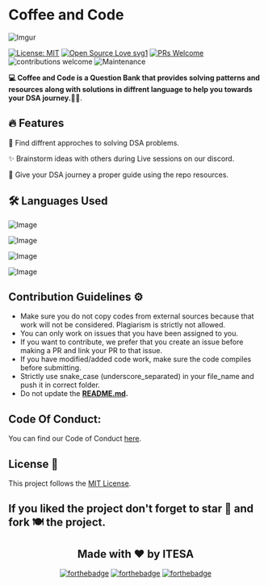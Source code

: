 # Coffee and Code

![Imgur](https://i.imgur.com/UJzD5zA.png)

[![License: MIT](https://img.shields.io/badge/License-MIT-yellow.svg)](https://opensource.org/licenses/MIT) 
[![Open Source Love svg1](https://badges.frapsoft.com/os/v1/open-source.svg?v=103)](https://github.com/ellerbrock/open-source-badges/) 
[![PRs Welcome](https://img.shields.io/badge/PRs-welcome-brightgreen.svg?style=flat-square)](http://makeapullrequest.com) 
![contributions welcome](https://img.shields.io/static/v1.svg?label=Contributions&message=Welcome&color=0059b3&style=flat-square) 
![Maintenance](https://img.shields.io/maintenance/yes/2021)



**💻 Coffee and Code is a Question Bank that provides solving patterns and resources along with solutions in diffrent language to help you towards your DSA journey.📰🔥**.


## 🔥 Features

📰 Find diffrent approches to solving DSA problems.

✨ Brainstorm ideas with others during Live sessions on our discord.

🚀 Give your DSA journey a proper guide using the repo resources.

## 🛠 Languages Used
![Image](https://img.shields.io/badge/Python-3776AB?style=for-the-badge&logo=python&logoColor=white)

![Image](https://img.shields.io/badge/JavaScript-323330?style=for-the-badge&logo=javascript&logoColor=F7DF1E)

![Image](https://img.shields.io/badge/C%2B%2B-00599C?style=for-the-badge&logo=c%2B%2B&logoColor=white)

![Image](https://img.shields.io/badge/Java-ED8B00?style=for-the-badge&logo=java&logoColor=white)

## Contribution Guidelines ⚙️

* Make sure you do not copy codes from external sources because that work will not be considered. Plagiarism is strictly not allowed.
* You can only work on issues that you have been assigned to you.
* If you want to contribute, we prefer that you create an issue before making a PR and link your PR to that issue.
* If you have modified/added code work, make sure the code compiles before submitting.
* Strictly use snake_case (underscore_separated) in your file_name and push it in correct folder.
* Do not update the **[README.md](https://github.com/restrictedCodex/Coffee-and-code/blob/main/README.md).**


## Code Of Conduct:

You can find our Code of Conduct [here](https://github.com/restrictedCodex/Coffee-and-code/blob/main/Codeofconduct.md).

## License 📝 

This project follows the [MIT License](https://choosealicense.com/licenses/mit/).

## If you liked the project don't forget to star 🌟 and fork 🍽 the project.

<h2 align="center">Made with ❤ by ITESA</h2>

<div align="center">
  
[![forthebadge](https://forthebadge.com/images/badges/built-by-developers.svg)](https://forthebadge.com)
[![forthebadge](https://forthebadge.com/images/badges/uses-git.svg)](https://forthebadge.com)
[![forthebadge](https://forthebadge.com/images/badges/built-with-love.svg)](https://forthebadge.com)
  
</div>
